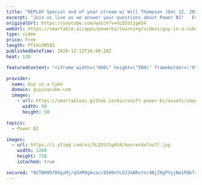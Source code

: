 ```yaml
---
title: "REPLAY Special end of year stream w/ Will Thompson (Dec 12, 2020) *Charity Stream*"
excerpt: "Join us live as we answer your questions about Power BI!   Every time the answer is \"It depends\", Will will donate $25 to charity! You can take part as well by donating through the live stream. Guy in a Cube is supporting the World Central Kitchen to help feed those affected by Hurricane Iota and COVID-19."
originalUrl: https://youtube.com/watch?v=hLQ5St1g4S4
webUrl: https://smartable.ai/apps/powerbi/learning/videos/guy-in-a-cube-replay-special-end-of-year-stream-w-will-thompson-dec-12-2020-charity-stream/
type: video
price: Free
length: PT1H13M59S
publishedDateTime: 2020-12-12T16:40:28Z
heat: 130

featuredContent: "<iframe width=\"800\" height=\"500\" frameborder=\"0\" src=\"https://www.youtube.com/embed/hLQ5St1g4S4\" allow=\"accelerometer; autoplay; encrypted-media; gyroscope; picture-in-picture\" allowfullscreen></iframe>"

provider:
  name: Guy in a Cube
  domain: guyinacube.com
  images:
    - url: https://smartableai.github.io/microsoft-power-bi/assets/images/organizations/guyinacube.com-50x50.jpg
      width: 50
      height: 50

topics:
  - Power BI

images:
  - url: https://i.ytimg.com/vi/hLQ5St1g4S4/maxresdefault.jpg
    width: 1280
    height: 720
    isCached: true

secured: "N1TBH997DXgzMj/q5XM0gAvaci9S00nYLOJ2kBRvtV/4NjZ9gPYyjNe1PQbfrgXW+Qm1Z7DSdw/K2t5jtL9iKvUkXCo7nKlidXJ8R+8EN5ab8fZh4qHOxkKmWZDeCRlZceyxfustjjTHVofSCc27e4blEWGlPmGyxLb3nAFRgU1AByjxaIMcWyaSjwd4zEMMd7tEnRVd1IOlttqUz+USUSQt/3DZRPKjoouK/wLd48UqpDNbK55D/ES5lzhUgdVRuXls3+gwskDqyRIlzUGI09Uc3ESVe4I8BwlOrAMjOX7neWyplNAbf6SjLtHMa1BPWmisv9IkYPh3XGos/Ho1djzkTDnsmdLKq/I4GNuXcbIzHohOLFebqzNu/MDGSrkBYog8xkCWxu9LV4WlLE+VWnL2FMajfQ4TfuLzPMFytm4=;cpXaAn2XIEVlKu5+ZQVBtg=="
---
```


